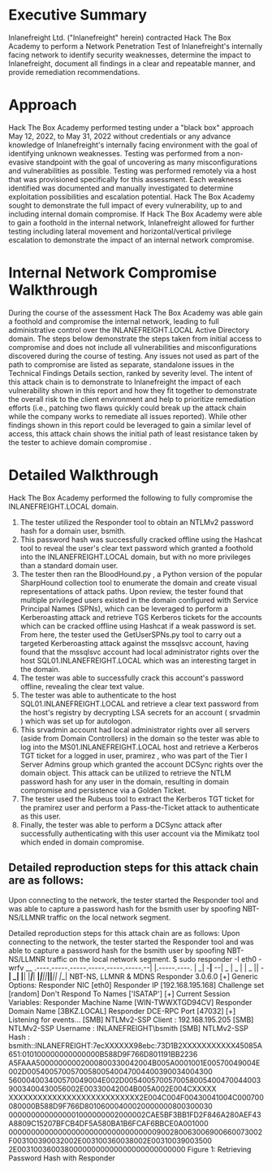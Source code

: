 # Executive Summary 

Inlanefreight Ltd. ("Inlanefreight" herein) contracted Hack The Box Academy to perform a Network Penetration Test of Inlanefreight's internally facing network to identify security weaknesses, determine the impact to Inlanefreight, document all findings in a clear and repeatable manner, and provide remediation recommendations. 

# Approach 

Hack The Box Academy performed testing under a "black box" approach May 12, 2022, to May 31, 2022 without credentials or any advance knowledge of Inlanefreight's internally facing environment with the goal of identifying unknown weaknesses. Testing was performed from a non-evasive standpoint with the goal of uncovering as many misconfigurations and vulnerabilities as possible. Testing was performed remotely via a host that was provisioned specifically for this assessment. Each weakness identified was documented and manually investigated to determine exploitation possibilities and escalation potential. Hack The Box Academy sought to demonstrate the full impact of every vulnerability, up to and including internal domain compromise. If Hack The Box Academy were able to gain a foothold in the internal network, Inlanefreight allowed for further testing including lateral movement and horizontal/vertical privilege escalation to demonstrate the impact of an internal network compromise.

# Internal Network Compromise Walkthrough 

During the course of the assessment Hack The Box Academy was able gain a foothold and compromise the internal network, leading to full administrative control over the INLANEFREIGHT.LOCAL Active Directory domain. The steps below demonstrate the steps taken from initial access to compromise and does not include all vulnerabilities and misconfigurations discovered during the course of testing. Any issues not used as part of the path to compromise are listed as separate, standalone issues in the Technical Findings Details section, ranked by severity level. The intent of this attack chain is to demonstrate to Inlanefreight the impact of each vulnerability shown in this report and how they fit together to demonstrate the overall risk to the client environment and help to prioritize remediation efforts (i.e., patching two flaws quickly could break up the attack chain while the company works to remediate all issues reported). While other findings shown in this report could be leveraged to gain a similar level of access, this attack chain shows the initial path of least resistance taken by the tester to achieve domain compromise . 

# Detailed Walkthrough 
Hack The Box Academy performed the following to fully compromise the INLANEFREIGHT.LOCAL domain. 
1. The tester utilized the Responder tool to obtain an NTLMv2 password hash for a domain user, bsmith. 
2. This password hash was successfully cracked offline using the Hashcat tool to reveal the user's clear text password which granted a foothold into the INLANEFREIGHT.LOCAL domain, but with no more privileges than a standard domain user. 
3. The tester then ran the BloodHound.py , a Python version of the popular SharpHound collection tool to enumerate the domain and create visual representations of attack paths. Upon review, the tester found that multiple privileged users existed in the domain configured with Service Principal Names (SPNs), which can be leveraged to perform a Kerberoasting attack and retrieve TGS Kerberos tickets for the accounts which can be cracked offline using Hashcat if a weak password is set. From here, the tester used the GetUserSPNs.py tool to carry out a targeted Kerberoasting attack against the mssqlsvc account, having found that the mssqlsvc account had local administrator rights over the host SQL01.INLANEFREIGHT.LOCAL which was an interesting target in the domain. 
4. The tester was able to successfully crack this account's password offline, revealing the clear text value. 
5. The tester was able to authenticate to the host SQL01.INLANEFREIGHT.LOCAL and retrieve a clear text password from the host's registry by decrypting LSA secrets for an account ( srvadmin ) which was set up for autologon. 
6. This srvadmin account had local administrator rights over all servers (aside from Domain Controllers) in the domain so the tester was able to log into the MS01.INLANEFREIGHT.LOCAL host and retrieve a Kerberos TGT ticket for a logged in user, pramirez , who was part of the Tier I Server Admins group which granted the account DCSync rights over the domain object. This attack can be utilized to retrieve the NTLM password hash for any user in the domain, resulting in domain compromise and persistence via a Golden Ticket. 
7. The tester used the Rubeus tool to extract the Kerberos TGT ticket for the pramirez user and perform a Pass-the-Ticket attack to authenticate as this user. 
8. Finally, the tester was able to perform a DCSync attack after successfully authenticating with this user account via the Mimikatz tool which ended in domain compromise. 

## Detailed reproduction steps for this attack chain are as follows: 
Upon connecting to the network, the tester started the Responder tool and was able to capture a password hash for the bsmith user by spoofing NBT-NS/LLMNR traffic on the local network segment. 

Detailed reproduction steps for this attack chain are as follows: Upon connecting to the network, the tester started the Responder tool and was able to capture a password hash for the bsmith user by spoofing NBT-NS/LLMNR traffic on the local network segment. $ sudo responder -I eth0 -wrfv __ .----.-----.-----.-----.-----.-----.--| |.-----.----. | _| -__|__ --| _ | _ | | _ || -__| _| |__| |_____|_____| __|_____|__|__|_____||_____|__| |__| NBT-NS, LLMNR & MDNS Responder 3.0.6.0 <SNIP> [+] Generic Options: Responder NIC [eth0] Responder IP [192.168.195.168] Challenge set [random] Don't Respond To Names ['ISATAP'] [+] Current Session Variables: Responder Machine Name [WIN-TWWXTGD94CV] Responder Domain Name [3BKZ.LOCAL] Responder DCE-RPC Port [47032] [+] Listening for events... <SNIP> [SMB] NTLMv2-SSP Client : 192.168.195.205 [SMB] NTLMv2-SSP Username : INLANEFREIGHT\bsmith [SMB] NTLMv2-SSP Hash : bsmith::INLANEFREIGHT:7ecXXXXXX98ebc:73D1B2XXXXXXXXXXX45085A651:010100000000000000B588D9F766D801191BB2236 A5FAAA50000000002000800330042004B005A0001001E00570049004E002D005400570057005800540047004400390034004300 560004003400570049004E002D00540057005700580054004700440039003400430056002E00330042004B005A002E004CXXXXX XXXXXXXXXXXXXXXXXXXXXXXXXXX2E004C004F00430041004C000700080000B588D9F766D80106000400020000000800300030 0000000000000001000000002000002CAE5BF3BB1FD2F846A280AEF43A8809C15207BFCB4DF5A580BA1B6FCAF6BBCE0A001000 000000000000000000000000000000000900280063006900660073002F003100390032002E003100360038002E00310039003500 2E00310036003800000000000000000000000000 <SNIP> Figure 1: Retrieving Password Hash with Responder 